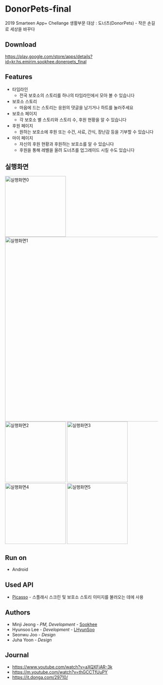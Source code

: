 # DonorPets-final
2019 Smarteen App+ Chellange 생활부문 대상 : 도너츠(DonorPets) - 작은 손길로 세상을 바꾸다

## Download
https://play.google.com/store/apps/details?id=kr.hs.emirim.sookhee.donerpets_final

## Features
* 타임라인
  * 전국 보호소의 스토리를 하나의 타임라인에서 모아 볼 수 있습니다
* 보호소 스토리
  * 마음에 드는 스토리는 응원의 댓글을 남기거나 하트를 눌러주세요
* 보호소 페이지
  * 각 보호소 별 스토리와 스토리 수, 후원 현황을 알 수 있습니다
* 후원 페이지
  * 원하는 보호소에 후원 또는 수건, 사료, 간식, 장난감 등을 기부할 수 있습니다
* 마이 페이지
  * 자신의 후원 현황과 후원하는 보호소를 알 수 있습니다
  * 후원을 통해 레벨을 올려 도너츠를 업그레이드 시킬 수도 있습니다

## 실행화면
<img src="https://lh3.googleusercontent.com/sG3HP7PE4-eovjFEh12ed-OFA0fujGdIH-5voWZUda9wKqxAFjVfKutPa4soaFMqaeM=w1536-h706-rw" width="200px" title="실행화면 p0" alt="실행화면0"></img>
<img src="https://postfiles.pstatic.net/MjAxOTExMThfNjUg/MDAxNTc0MDAyODkxMTEx.WuYqusnCwp27HKdHsdMBgMEy_h6bD_GO2_dVcmIyjxUg.svzdc0SE9kLdMAgamiHD9Clm80lMDX-o9ort8vlJLzgg.PNG.gkh10004/%EB%8F%84%EB%84%88%EC%B8%A0(DonorPets_%EB%B0%9C%ED%91%9C).png?type=w773" width="608px" title="실행화면 p1" alt="실행화면1"></img><br/>
<img src="https://lh3.googleusercontent.com/VWc4NwJIw8INcQuGiZqPPzOBhVbQT39S9eVEVtDSz867Z8_FJMYose6yaMavZmfGwts=w1536-h706-rw" width="200px" title="실행화면 p2" alt="실행화면2"></img>
<img src="https://lh3.googleusercontent.com/62s13SXjJ748jyuGsz1nx1O3rLxoAJliUocToEkxNksksPUxvzsHMOVo6K8oiafxmck=w1536-h706-rw" width="200px" title="실행화면 p3" alt="실행화면3"></img>
<img src="https://lh3.googleusercontent.com/rjcF_Ug_j4ldlAoYykJ6-2VS4JN_Q49Pc4W_UPlbj50UU7dl2V-FEQmDwtTFAhwtyys=w1536-h706-rw" width="200px" title="실행화면 p4" alt="실행화면4"></img>
<img src="https://lh3.googleusercontent.com/S-9n1WO4SAW_piIPFSs_kqubb2Z1Ukih1VAGJEBQEOEPuIT3eiXT9FkTMD_alTMKRhvO=w1536-h706-rw" width="200px" title="실행화면 p5" alt="실행화면5"></img>

## Run on
* Android

## Used API
* [Picasso](https://square.github.io/picasso/) - 스플래시 스크린 및 보호소 스토리 이미지를 불러오는 데에 사용

## Authors
* Minji Jeong - *PM, Development* - [Sookhee](https://github.com/Sookhee)
* Hyunsoo Lee - *Development* - [LHyunSoo](https://github.com/LHyunSoo)
* Seonwu Joo - *Design*
* Juha Yoon - *Design*


## Journal
* https://www.youtube.com/watch?v=aXQXFiAR-3k
* https://m.youtube.com/watch?v=thGCCTfUuPY
* https://it.donga.com/29710/
